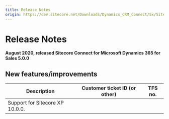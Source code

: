 ```yaml
---
title: Release Notes
origin: https://dev.sitecore.net/Downloads/Dynamics_CRM_Connect/5x/Sitecore_Connect_for_Microsoft_Dynamics_365_for_Sales_500/Release_Notes
---
```


# Release Notes

**August 2020, released Sitecore Connect for Microsoft Dynamics 365 for Sales 5.0.0**

## New features/improvements

 | Description | Customer ticket ID (or other) | TFS no. |
 | --- | --- | --- |
 | Support for Sitecore XP 10.0.0. |  |  |